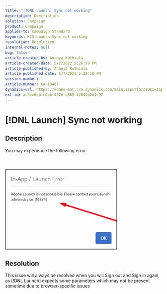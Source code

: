 ```yaml
---
title: "[!DNL Launch] Sync not working"
description: Description
solution: Campaign
product: Campaign
applies-to: Campaign Standard
keywords: KCS,Launch Sync not working
resolution: Resolution
internal-notes: null
bug: false
article-created-by: Ananya Kuthiala
article-created-date: 5/7/2022 5:26:59 PM
article-published-by: Ananya Kuthiala
article-published-date: 5/7/2022 5:28:58 PM
version-number: 1
article-number: KA-19407
dynamics-url: https://adobe-ent.crm.dynamics.com/main.aspx?forceUCI=1&pagetype=entityrecord&etn=knowledgearticle&id=9d4b1ce5-2ace-ec11-a7b5-0022480a8e40
exl-id: ac5ec6eb-c6bb-457e-a805-42849b2d1c97
---
```

# [!DNL Launch] Sync not working

## Description

You may experience the following error:<br><br> <br><br>![](assets/___92bfb324-2bce-ec11-a7b5-0022480a8e40___.png)

## Resolution


This issue will always be resolved when you will Sign out and Sign in again, as [!DNL Launch] expects some parameters which may not be present sometime due to browser-specific issues
